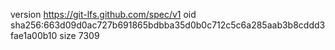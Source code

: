 version https://git-lfs.github.com/spec/v1
oid sha256:663d09d0ac727b691865bdbba35d0b0c712c5c6a285aab3b8cddd3fae1a00b10
size 7309
